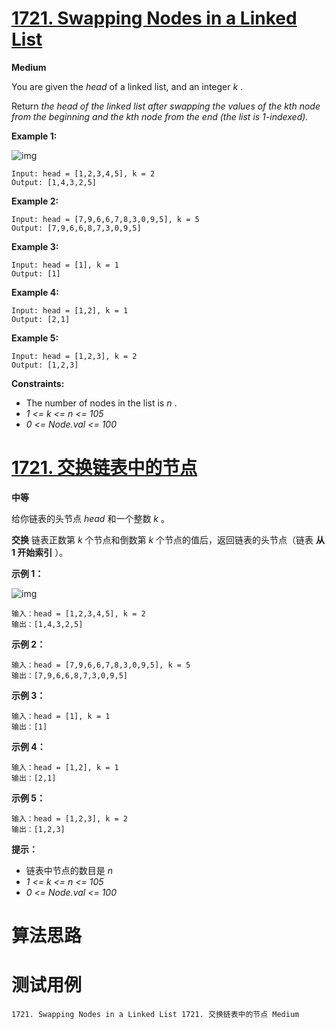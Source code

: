 # [1721. Swapping Nodes in a Linked List][enTitle]

**Medium**

You are given the  *head*  of a linked list, and an integer  *k* .

Return  *the head of the linked list after swapping the values of the*  *kth*   *node from the beginning and the*  *kth*   *node from the end (the list is 1-indexed).* 



**Example 1:** 

![img](https://assets.leetcode.com/uploads/2020/09/21/linked1.jpg)

```
Input: head = [1,2,3,4,5], k = 2
Output: [1,4,3,2,5]

```

**Example 2:** 

```
Input: head = [7,9,6,6,7,8,3,0,9,5], k = 5
Output: [7,9,6,6,8,7,3,0,9,5]

```

**Example 3:** 

```
Input: head = [1], k = 1
Output: [1]

```

**Example 4:** 

```
Input: head = [1,2], k = 1
Output: [2,1]

```

**Example 5:** 

```
Input: head = [1,2,3], k = 2
Output: [1,2,3]

```



**Constraints:** 

- The number of nodes in the list is  *n* . 
-  *1 <= k <= n <= 105*  
-  *0 <= Node.val <= 100* 


# [1721. 交换链表中的节点][cnTitle]

**中等**

给你链表的头节点  *head*  和一个整数  *k*  。

**交换**  链表正数第  *k*  个节点和倒数第  *k*  个节点的值后，返回链表的头节点（链表 **从 1 开始索引** ）。



**示例 1：** 

![img](https://assets.leetcode-cn.com/aliyun-lc-upload/uploads/2021/01/10/linked1.jpg)

```
输入：head = [1,2,3,4,5], k = 2
输出：[1,4,3,2,5]

```

**示例 2：** 

```
输入：head = [7,9,6,6,7,8,3,0,9,5], k = 5
输出：[7,9,6,6,8,7,3,0,9,5]

```

**示例 3：** 

```
输入：head = [1], k = 1
输出：[1]

```

**示例 4：** 

```
输入：head = [1,2], k = 1
输出：[2,1]

```

**示例 5：** 

```
输入：head = [1,2,3], k = 2
输出：[1,2,3]

```



**提示：** 

- 链表中节点的数目是  *n*  
-  *1 <= k <= n <= 105*  
-  *0 <= Node.val <= 100* 




# 算法思路

# 测试用例
```
1721. Swapping Nodes in a Linked List 1721. 交换链表中的节点 Medium
```

[enTitle]: https://leetcode.com/problems/swapping-nodes-in-a-linked-list/
[cnTitle]: https://leetcode-cn.com/problems/swapping-nodes-in-a-linked-list/
